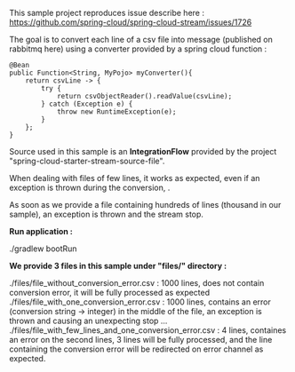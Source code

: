This sample project reproduces issue describe here : https://github.com/spring-cloud/spring-cloud-stream/issues/1726

The goal is to convert each line of a csv file into message (published on rabbitmq here) using a converter provided by a spring cloud function :

	@Bean
	public Function<String, MyPojo> myConverter(){
		return csvLine -> {
			try {
				return csvObjectReader().readValue(csvLine);
			} catch (Exception e) {
				throw new RuntimeException(e);
			}
		};
	}
  
Source used in this sample is an **IntegrationFlow** provided by the project "spring-cloud-starter-stream-source-file".

When dealing with files of few lines, it works as expected, even if an exception is thrown during the conversion, . 

As soon as we provide a file containing hundreds of lines (thousand in our sample), an exception is thrown and the stream stop.


**Run application :**

./gradlew bootRun

**We provide 3 files in this sample under "files/" directory :**

./files/file_without_conversion_error.csv : 1000 lines, does not contain conversion error, it will be fully processed as expected
./files/file_with_one_conversion_error.csv : 1000 lines, contains an error (conversion string -> integer) in the middle of the file, an exception is thrown and causing an unexpecting stop ...
./files/file_with_few_lines_and_one_conversion_error.csv : 4 lines, containes an error on the second lines, 3 lines will be fully processed, and the line containing the conversion error will be redirected on error channel as expected.




